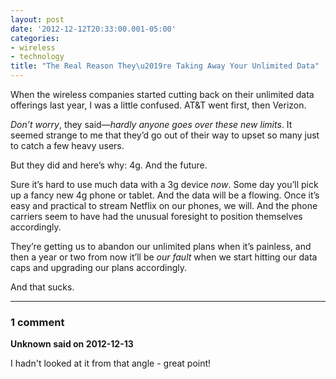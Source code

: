 ```yaml
---
layout: post
date: '2012-12-12T20:33:00.001-05:00'
categories:
- wireless
- technology
title: "The Real Reason They\u2019re Taking Away Your Unlimited Data"
---
```



When the wireless companies started cutting back on their unlimited data offerings last year, I was a little confused. AT&T went first, then Verizon. 

*Don’t worry*, they said—*hardly anyone goes over these new limits*. It seemed strange to me that they’d go out of their way to upset so many just to catch a few heavy users. 

But they did and here’s why: 4g. And the future.

Sure it’s hard to use much data with a 3g device *now*. Some day you’ll pick up a fancy new 4g phone or tablet. And the data will be a flowing. Once it’s easy and practical to stream Netflix on our phones, we will. And the phone carriers seem to have had the unusual foresight to position themselves accordingly.

They’re getting us to abandon our unlimited plans when it’s painless, and then a year or two from now it’ll be *our fault* when we start hitting our data caps and upgrading our plans accordingly.

And that sucks.

---

### 1 comment

**Unknown said on 2012-12-13**

I hadn't looked at it from that angle - great point!


